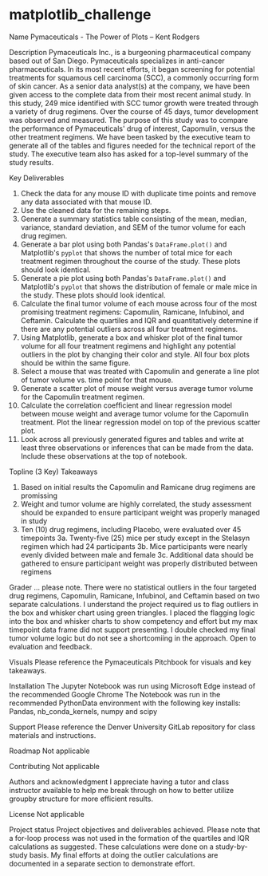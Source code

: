 # matplotlib_challenge
Name
Pymaceuticals - The Power of Plots – Kent Rodgers

Description
Pymaceuticals Inc., is  a burgeoning pharmaceutical company based out of San Diego. Pymaceuticals specializes in anti-cancer pharmaceuticals. In its most recent efforts, it began screening for potential treatments for squamous cell carcinoma (SCC), a commonly occurring form of skin cancer. As a senior data analyst(s) at the company, we have been given access to the complete data from their most recent animal study. In this study, 249 mice identified with SCC tumor growth were treated through a variety of drug regimens. Over the course of 45 days, tumor development was observed and measured. The purpose of this study was to compare the performance of Pymaceuticals' drug of interest, Capomulin, versus the other treatment regimens. We have been tasked by the executive team to generate all of the tables and figures needed for the technical report of the study. The executive team also has asked for a top-level summary of the study results.

Key Deliverables
1.	Check the data for any mouse ID with duplicate time points and remove any data associated with that mouse ID.
2.	Use the cleaned data for the remaining steps.
3.	Generate a summary statistics table consisting of the mean, median, variance, standard deviation, and SEM of the tumor volume for each drug regimen.
4.	Generate a bar plot using both Pandas's `DataFrame.plot()` and Matplotlib's `pyplot` that shows  the number of total mice for each treatment regimen throughout the course of the study. These plots should look identical.
5.	Generate a pie plot using both Pandas's `DataFrame.plot()` and Matplotlib's `pyplot` that shows the distribution of female or male mice in the study. These plots should look identical.
6.	Calculate the final tumor volume of each mouse across four of the most promising treatment regimens: Capomulin, Ramicane, Infubinol, and Ceftamin. Calculate the quartiles and IQR and quantitatively determine if there are any potential outliers across all four treatment regimens.
7.	Using Matplotlib, generate a box and whisker plot of the final tumor volume for all four treatment regimens and highlight any potential outliers in the plot by changing their color and style. All four box plots should be within the same figure. 
8.	Select a mouse that was treated with Capomulin and generate a line plot of tumor volume vs. time point for that mouse.
9.	Generate a scatter plot of mouse weight versus average tumor volume for the Capomulin treatment regimen.
10.	Calculate the correlation coefficient and linear regression model between mouse weight and average tumor volume for the Capomulin treatment. Plot the linear regression model on top of the previous scatter plot.
11.	Look across all previously generated figures and tables and write at least three observations or inferences that can be made from the data. Include these observations at the top of notebook.

Topline (3 Key) Takeaways
1. Based on initial results the Capomulin and Ramicane drug regimens are promissing
2. Weight and tumor volume are highly correlated, the study assessment should be expanded to ensure participant weight was properly managed in study
3. Ten (10) drug regimens, including Placebo, were evaluated over 45 timepoints
  3a. Twenty-five (25) mice per study except in the Stelasyn regimen which had 24 participants
  3b. Mice participants were nearly evenly divided between male and female
  3c. Additional data should be gathered to ensure participant weight was properly distributed between regimens

Grader ... please note.	There were no statistical outliers in the four targeted drug regimens, Capomulin, Ramicane, Infubinol, and Ceftamin based on two separate calculations. I understand the project required us to flag outliers in the box and whisker chart using green triangles. I placed the flagging logic into the box and whisker charts to show competency and effort but my max timepoint data frame did not support presenting. I double checked my final tumor volume logic but do not see a shortcomiing in the approach. Open to evaluation and feedback. 

Visuals
Please reference the Pymaceuticals Pitchbook for visuals and key takeaways. 

Installation
The Jupyter Notebook was run using Microsoft Edge instead of the recommended Google Chrome
The Notebook was run in the recommended PythonData environment with the following key installs: Pandas, nb_conda_kernels, numpy and scipy

Support
Please reference the Denver University GitLab repository for class materials and instructions.

Roadmap
Not applicable

Contributing
Not applicable

Authors and acknowledgment
I appreciate having a tutor and class instructor available to help me break through on how to better utilize groupby structure for more efficient results.

License
Not applicable

Project status
Project objectives and deliverables achieved. Please note that a for-loop process was not used in the formation of the quartiles and IQR calculations as suggested. These calculations were done on a study-by-study basis. My final efforts at doing the outlier calculations are documented in a separate section to demonstrate effort. 
